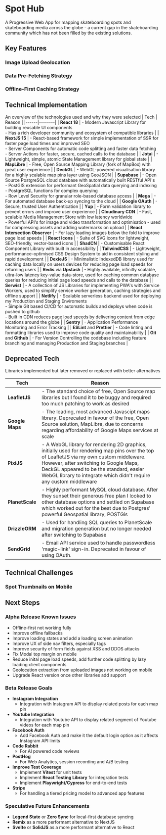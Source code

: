 # Spot Hub

A Progressive Web App for mapping skateboarding spots and skateboarding media across the globe - a current gap in the skateboarding community which has not been filled by the existing solutions.

## Key Features

### Image Upload Geolocation

### Data Pre-Fetching Strategy

### Offline-First Caching Strategy

## Technical Implementation

An overview of the technologies used and why they were selected
| Tech | Reason |
|------|--------|
| **React 18** | - Modern Javascript Library for building reusable UI components <br/> - Has a rich developer community and ecosystem of compatible libraries |
| **NextJS 15** | - React-based framework for simple implementation of SSR for faster page load times and improved SEO <br/> - Server Components for automatic code splitting and faster data fetching <br/>- Server Actions for faster, secure, cached calls to the database |
| **Jotai** | - Lightweight, simple, atomic State Management library for global state |
| **MapLibre** | - Free, Open Source Mapping Library (fork of MapBox) with great user experience |
| **DeckGL** | - WebGL-powered visualisation library for a highly scalable map pins layer using GeoJSON |
| **Supabase** | - Open Source PostgreSQL cloud database with automatically built RESTful API's <br/> - PostGIS extension for performant GeoSpatial data querying and indexing <br/> - PostgreSQL functions for complex querying <br/> - Row Level Security for granular role-based database access |
| **Mega** | - For automated database back-up syncing to the cloud |
| **Google OAuth** | - Secure, trusted User Authentication |
| **Yup** | - Form validation library to prevent errors and improve user experience |
| **Cloudinary CDN** | - Fast, scalable Media Management Store with low latency worldwide <br/> - Powerful API's for image and video transformation and optimisation - used for compressing assets and adding watermarks on upload |
| **React Intersection Observer** | - For lazy loading images below the fold to improve page load speeds |
| **React Icons** | - Suite of SVG icons for lightweight, SEO-friendly, vector-based icons |
| **ShadCN** | - Customisable React Component Library with built in accessibility |
| **TailwindCSS** | - Lightweight, performance-optimised CSS Design System to aid in consistent styling and rapid development |
| **DexieJS** | - Minimalistic IndexedDB library used for caching data locally on users devices for reducing page load speeds for returning users |
| **Redis** via **Upstash** | - Highly available, infinitly scalable, ultra-low latency key-value data-store, used for caching common database queries for reducing initial page load speeds and calls to the database |
| **Serwist** | - A collection of JS Libraries for implementing PWA's with Service Workers, used to simplify service worker generation, caching strategies and offline support |
| **Netlify** | - Scalable serverless backend used for deploying my Production and Staging Enviroments <br/> - Simple Git based CI/CD for automatic builds and deploys when code is pushed to github <br/> - Built in CDN reduces page load speeds by delivering content from edge locations around the globe |
| **Sentry** | - Application Performance Monitoring and Error Tracking |
| **ESLint** and **Prettier** | - Code linting and formatting libraries used to improve code quality and maintainability |
| **Git** and **Github** | - For Version Controlling the codebase including feature branching and managing Production and Staging branches |

## Deprecated Tech

Libraries implemented but later removed or replaced with better alternatives

| Tech            | Reason                                                                                                                                                                                                                                                                                               |
| --------------- | ---------------------------------------------------------------------------------------------------------------------------------------------------------------------------------------------------------------------------------------------------------------------------------------------------- |
| **LeafletJS**   | - The standard choice of free, Open Source map libraries but I found it to be buggy and required too much patching to work as desired                                                                                                                                                                |
| **Google Maps** | - The leading, most advanced Javascipt maps library. Deprecated in favour of the free, Open Source solution, MapLibre, due to concerns regarding affordability of Google Maps services at scale                                                                                                      |
| **PixiJS**      | - A WebGL library for rendering 2D graphics, initially used for rendering map pins over the top of LeafletJS via my own custom middleware. However, after switching to Google Maps, DeckGL appeared to be the standard, easier WebGL library to integrate which didn't require any custom middleware |
| **PlanetScale** | - Highly performant MySQL cloud database. After they sunset their generous free plan I looked to other database options and settled on Supabase which worked out for the best due to Postgres' powerful Geospatial library, POSTGis                                                                  |
| **DrizzleORM**  | - Used for handling SQL queries to PlanetScale and migration generation but no longer needed after switching to Supabase                                                                                                                                                                             |
| **SendGrid**    | - Email API service used to handle passwordless 'magic-link' sign-in. Deprecated in favour of using OAuth.                                                                                                                                                                                           |

## Technical Challenges

### Spot Thumbnails on Mobile

## Next Steps

### Alpha Release Known Issues

- Offline-first not working fully
- Improve offline fallbacks
- Improve loading states and add a loading screen animation
- Improve UX of side nav filters, especially tags
- Improve security of form fields against XSS and DDOS attacks
- Fix Modal top margin on mobile
- Reduce inital page load speeds, add further code splitting by lazy loading client components
- Geolocation extraction from uploaded images not working on mobile
- Upgrade React version once other libraries add support

### Beta Release Goals

- **Instagram Integration**
  - Integration with Instagram API to display related posts for each map pin
- **Youtube Integration**
  - Integration with Youtube API to display related segment of Youtube videos for each map pin
- **Facebook Auth**
  - Add Facebook Auth and make it the default login option as it affects Instagram API limits
- **Code Rabbit**
  - For AI powered code reviews
- **PostHog**
  - For Web Analytics, session recording and A/B testing
- **Improve Test Coverage**
  - Implement **Vitest** for unit tests
  - Implement **React Testing Library** for integration tests
  - Implement **Playwright/Cypress** for end-to-end tests
- **Stripe**
  - For handling a tiered pricing model to advanced app features

### Speculative Future Enhancements

- **Legend State** or **Zero Sync** for local-first database syncing
- **Remix** as a more performant alternative to NextJS
- **Svelte** or **SolidJS** as a more performant alternative to React
